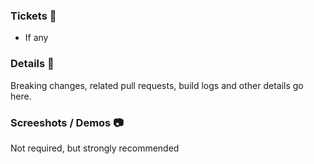 ### Tickets :gem:

- If any 

### Details :memo:

Breaking changes, related pull requests, build logs and other details go here.

### Screeshots / Demos :camera:

Not required, but strongly recommended

<!-- REMEMBER: Please label this PR -->
